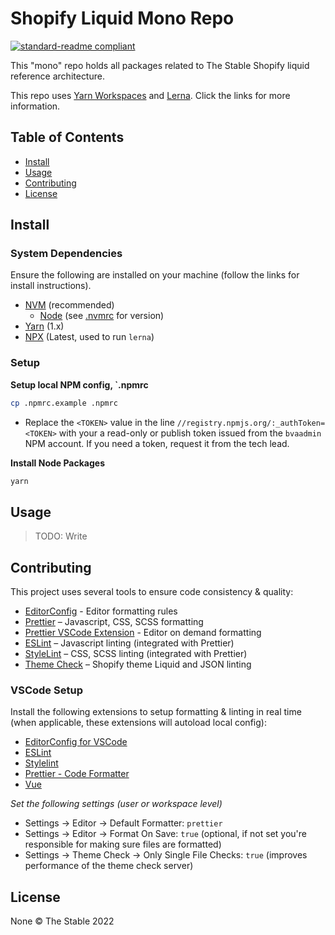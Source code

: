 # Shopify Liquid Mono Repo

[![standard-readme compliant](https://img.shields.io/badge/readme%20style-standard-brightgreen.svg?style=flat-square)](https://github.com/RichardLitt/standard-readme)

This "mono" repo holds all packages related to The Stable Shopify liquid reference architecture.

This repo uses [Yarn Workspaces](https://classic.yarnpkg.com/lang/en/docs/workspaces/) and [Lerna](https://lerna.js.org/docs/getting-started). Click the links for more information.

## Table of Contents

- [Install](#install)
- [Usage](#usage)
- [Contributing](#contributing)
- [License](#license)

## Install

### System Dependencies

Ensure the following are installed on your machine (follow the links for install instructions).

- [NVM](https://github.com/nvm-sh/nvm) (recommended)
  - [Node](https://nodejs.org/en/download/package-manager/) (see [.nvmrc](./.nvmrc) for version)
- [Yarn](https://classic.yarnpkg.com/lang/en/docs/install/#mac-stable) (1.x)
- [NPX](https://www.npmjs.com/package/npx) (Latest, used to run `lerna`)

### Setup

**Setup local NPM config, `.npmrc**

```bash
cp .npmrc.example .npmrc
```

- Replace the `<TOKEN>` value in the line `//registry.npmjs.org/:_authToken=<TOKEN>` with your a read-only or publish token issued from the `bvaadmin` NPM account. If you need a token, request it from the tech lead.

**Install Node Packages**

```bash
yarn
```

## Usage

> TODO: Write

## Contributing

This project uses several tools to ensure code consistency & quality:

- [EditorConfig](https://editorconfig.org/) - Editor formatting rules
- [Prettier](https://prettier.io/docs/en/) – Javascript, CSS, SCSS formatting
- [Prettier VSCode Extension](https://marketplace.visualstudio.com/items?itemName=esbenp.prettier-vscode) - Editor on demand formatting
- [ESLint](https://eslint.org/docs/user-guide/getting-started) – Javascript linting (integrated with Prettier)
- [StyleLint](https://stylelint.io/user-guide/get-started) – CSS, SCSS linting (integrated with Prettier)
- [Theme Check](https://shopify.dev/themes/tools/theme-check) – Shopify theme Liquid and JSON linting

### VSCode Setup

Install the following extensions to setup formatting & linting in real time (when applicable, these extensions will autoload local config):

- [EditorConfig for VSCode](https://marketplace.visualstudio.com/items?itemName=EditorConfig.EditorConfig)
- [ESLint](https://marketplace.visualstudio.com/items?itemName=dbaeumer.vscode-eslint)
- [Stylelint](https://marketplace.visualstudio.com/items?itemName=stylelint.vscode-stylelint)
- [Prettier - Code Formatter](https://marketplace.visualstudio.com/items?itemName=esbenp.prettier-vscode)
- [Vue](https://marketplace.visualstudio.com/items?itemName=jcbuisson.vue)

_Set the following settings (user or workspace level)_

- Settings → Editor → Default Formatter: `prettier`
- Settings → Editor → Format On Save: `true` (optional, if not set you're responsible for making sure files are formatted)
- Settings → Theme Check → Only Single File Checks: `true` (improves performance of the theme check server)

## License

None © The Stable 2022
